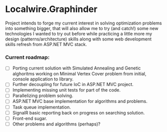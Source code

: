 # Localwire.Graphinder

Project intends to forge my current interest in solving optimization problems into something bigger, that will also allow me to try (and catch!) some new technologies I wanted to try out before while practicing a little more my design (patterns/architecture) skills along with some web development skills refresh from ASP.NET MVC stack.

### Current roadmap:

- [ ] Porting current solution with Simulated Annealing and Genetic alghoritms working on Minimal Vertex Cover problem from initial, console application to library.
- [ ] Further decoupling for future IoC in ASP.NET MVC project.
- [ ] Implementing missing unit tests for part of the code.
- [ ] Parallelizing problem solving.
- [ ] ASP.NET MVC base implementation for algorithms and problems.
- [ ] Task queue implementation.
- [ ] SignalR basic reporting back on progress on searching solution.
- [ ] Front-end sugar.
- [ ] Other problems and algorithms (perhaps)?
